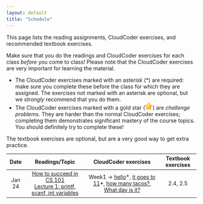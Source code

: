 ```yaml
---
layout: default
title: "Schedule"
---
```


This page lists the reading assignments, CloudCoder exercises, and recommended textbook exercises.

Make sure that you do the readings and CloudCoder exercises for each class *before* you come to class!  Please note that the CloudCoder exercises are very important for learning the material.

* The CloudCoder exercises marked with an asterisk (\*) are required: make sure you complete these before the class for which they are assigned.  The exercises not marked with an asterisk are optional, but we *strongly* recommend that you do them.
* The CloudCoder exercises marked with a gold star (![gold star](img/goldstar-tiny.png)) are *challenge problems*.  They are harder than the normal CloudCoder exercises; completing them demonstrates significant mastery of the course topics.  You should definitely try to complete these!

The textbook exercises are optional, but are a very good way to get extra practice.

Date | Readings/Topic | CloudCoder exercises | Textbook exercises
:----: | :--------: | :--------------------: | :------------------:
Jan 24 | [How to succeed in CS 101](success.html) <br /> [Lecture 1: printf, scanf, int variables](lectures/lecture01.html)| Week1 &rarr; [hello](https://cs.ycp.edu/cloudcoder/#exercise?c=19,p=984)\*, [it goes to 11](https://cs.ycp.edu/cloudcoder/#exercise?c=19,p=985)\*, [how many tacos?](https://cs.ycp.edu/cloudcoder/#exercise?c=19,p=986), [What day is it?](https://cs.ycp.edu/cloudcoder/#exercise?c=19,p=987) | 2.4, 2.5


<!--
Aug 31 | [Lecture 1: printf, scanf, int variables](lectures/lecture01.html)| Week1 &rarr; [hello](https://cs.ycp.edu/cloudcoder/#exercise?c=18,p=984)\*, [it goes to 11](https://cs.ycp.edu/cloudcoder/#exercise?c=18,p=985)\*, [how many tacos?](https://cs.ycp.edu/cloudcoder/#exercise?c=18,p=986), [What day is it?](https://cs.ycp.edu/cloudcoder/#exercise?c=18,p=987) | 2.4, 2.5
Sept 5 | [Lecture 2: More data types, expressions](lectures/lecture02.html)<br>Chapter 3 through *The Modulus Operator* <br /> [Lecture 3: More about variables and expressions](lectures/lecture03.html)<br>Chapter 3, *Integer and Floating-Point Conversions* to end of chapter | Week2 &rarr; [hamster years](https://cs.ycp.edu/cloudcoder/#exercise?c=18,p=988) \*, [F to C](https://cs.ycp.edu/cloudcoder/#exercise?c=18,p=989)\*, [Mmmm, piece of candy!](https://cs.ycp.edu/cloudcoder/#exercise?c=18,p=990)\*, [Cost of lunch](https://cs.ycp.edu/cloudcoder/#exercise?c=18,p=991), [quarters](https://cs.ycp.edu/cloudcoder/#exercise?c=18,p=1064), [radius of circle](https://cs.ycp.edu/cloudcoder/#exercise?c=18,p=992) \*, [divvy up the rice](https://cs.ycp.edu/cloudcoder/#exercise?c=18,p=993)\* | 3.6, 3.9
Sept 7 | [Lecture 4: Conditions and decisions](lectures/lecture04.html)<br>Chapter 5 through *Nested if Statements* <br /> [Lecture 5: If/else if/else statements, random numbers](lectures/lecture05.html)<br>Chapter 5, *The else if Construct* | Week2 &rarr; [Basic Double Coupon](https://cs.ycp.edu/cloudcoder/#exercise?c=18,p=994)\*, [Simple Filter](https://cs.ycp.edu/cloudcoder/#exercise?c=18,p=995)\*, [Restaurant check calculator](https://cs.ycp.edu/cloudcoder/#exercise?c=18,p=997)\*, [Bank Balance](https://cs.ycp.edu/cloudcoder/#exercise?c=18,p=996)\*, [make change](https://cs.ycp.edu/cloudcoder/#exercise?c=18,p=1031) <br /> Week2 &rarr; [Triple Coupon](https://cs.ycp.edu/cloudcoder/#exercise?c=18,p=998)\*, [member discount](https://cs.ycp.edu/cloudcoder/#exercise?c=18,p=999)\*, [Complex Filter](https://cs.ycp.edu/cloudcoder/#exercise?c=18,p=1000)\*, [grading](https://cs.ycp.edu/cloudcoder/#exercise?c=18,p=1041), [Smallest of 3](https://cs.ycp.edu/cloudcoder/#exercise?c=18,p=1054), [happy birthday](https://cs.ycp.edu/cloudcoder/#exercise?c=18,p=1065), [Median of three](https://cs.ycp.edu/cloudcoder/#exercise?c=18,p=1045)![gold star](img/goldstar-tiny.png) | 5.2
Sept 12| <span class="activity">Conditions/decisions design activity</span> | &mdash; | &mdash;
Sept 14| [Lecture 6: For loops, loop recipes](lectures/lecture06.html)<br>Chapter 4, through *The for Statement* | Week3 &rarr; [bananana](https://cs.ycp.edu/cloudcoder/#exercise?c=18,p=1001)\*, [Eeeeeeek](https://cs.ycp.edu/cloudcoder/#exercise?c=18,p=1030)\*, [countdown](https://cs.ycp.edu/cloudcoder/#exercise?c=18,p=1002)\*, [keep doubling](https://cs.ycp.edu/cloudcoder/#exercise?c=18,p=1003)\*, [dice rolls](https://cs.ycp.edu/cloudcoder/#exercise?c=18,p=1032)![gold star](img/goldstar-tiny.png) | 4.2
Sept 19 | <span class="activity">Loops design activity</span> <br /> [Lecture 7: While loops, coding style](lectures/lecture07.html)<br>Chapter 4, *The while Statement* | Week4 &rarr; [Check Input](https://cs.ycp.edu/cloudcoder/#exercise?c=18,p=1004)\*, [squares](https://cs.ycp.edu/cloudcoder/#exercise?c=18,p=1005)\*, [day numbers](https://cs.ycp.edu/cloudcoder/#exercise?c=18,p=1006)\* | 4.11
Sept 21 | [Lecture 8: Nested loops, char data types](lectures/lecture08.html)<br>Chapter 4, *Nested for Loops* | Week4 &rarr; [111222333444](https://cs.ycp.edu/cloudcoder/#exercise?c=18,p=1007)\*, [multiplication table](https://cs.ycp.edu/cloudcoder/#exercise?c=18,p=1046)\*, [which and how many?](https://cs.ycp.edu/cloudcoder/#exercise?c=18,p=1008)![gold star](img/goldstar-tiny.png) | &mdash;
Sept 26 | *Exam 1 Review* | Exam1Review &rarr; [fleems](https://cs.ycp.edu/cloudcoder/#exercise?c=18,p=1042), [buy 3, get 1 free](https://cs.ycp.edu/cloudcoder/#exercise?c=18,p=1047), [plus four](https://cs.ycp.edu/cloudcoder/#exercise?c=18,p=1069), [triangle counting](https://cs.ycp.edu/cloudcoder/#exercise?c=18,p=1070), [First digit](https://cs.ycp.edu/cloudcoder/#exercise?c=18,p=1059), [Perfect Number](https://cs.ycp.edu/cloudcoder/#exercise?c=18,p=1054)![gold star](img/goldstar-tiny.png)
Sept 28 | **Exam 1** | |
Oct 3   | [Lecture 10: Arrays](lectures/lecture10.html)<br>Chapter 6 through *Initializing Arrays* | Week6 &rarr; [Array Scanner](https://cs.ycp.edu/cloudcoder/#exercise?c=18,p=1009)\*, [Pair sums](https://cs.ycp.edu/cloudcoder/#exercise?c=18,p=1010)\*, [Exceeded Amount](https://cs.ycp.edu/cloudcoder/#exercise?c=18,p=1011), [weighted average](https://cs.ycp.edu/cloudcoder/#exercise?c=18,p=1062), [Not like the others](https://cs.ycp.edu/cloudcoder/#exercise?c=18,p=1012)![gold star](img/goldstar-tiny.png) | 6.4, 6.7
Oct 5   | [Lecture 10: Arrays](lectures/lecture10.html) cont. | | 
Oct 10  | [Lecture 11: Multidimensional arrays](lectures/lecture11.html)<br>Chapter 6, *Multidimensional Arrays* | Week7 &rarr; [tic-tac-toe check](https://cs.ycp.edu/cloudcoder/#exercise?c=18,p=1040)\*, [Magic Squares](https://cs.ycp.edu/cloudcoder/#exercise?c=18,p=1052) | &mdash;
Oct 12 | [Lecture 12: Functions, top-down design](lectures/lecture12.html)<br>Chapter 7 through *Automatic Variables* | Week7 &rarr;  [PrintSum](https://cs.ycp.edu/cloudcoder/#exercise?c=18,p=1013)\*, [Deep Thought](https://cs.ycp.edu/cloudcoder/#exercise?c=18,p=1014)\*, [Find Primes](https://cs.ycp.edu/cloudcoder/#exercise?c=18,p=1015)![gold star](img/goldstar-tiny.png) | &mdash;
Oct 17 | [Lecture 13: Functions that return a value](lectures/lecture13.html)<br>Chapter 7 through *Checking Function Arguments* | Week8 &rarr; [SumBetween](https://cs.ycp.edu/cloudcoder/#exercise?c=18,p=1019)\*, [MaxOfThree](https://cs.ycp.edu/cloudcoder/#exercise?c=18,p=1020)\*, [feetToMeters](https://cs.ycp.edu/cloudcoder/#exercise?c=18,p=1037)\*, [inRange](https://cs.ycp.edu/cloudcoder/#exercise?c=18,p=1038)\*, [ContainersNeeded](https://cs.ycp.edu/cloudcoder/#exercise?c=18,p=1050), [WeeklyPay](https://cs.ycp.edu/cloudcoder/#exercise?c=18,p=1051), [diamond](https://cs.ycp.edu/cloudcoder/#exercise?c=18,p=1039)![gold star](img/goldstar-tiny.png), [check\_if\_armstrong](https://cs.ycp.edu/cloudcoder/#exercise?c=18,p=1059)![gold star](img/goldstar-tiny.png) | 7.7
Oct 19 | [Lecture 13: Functions that return a value](lectures/lecture13.html) cont. | | 
Oct 24 | *Exam 2 Review* | | 
Oct 26 | **Exam 2** |
Oct 31 | [Lecture 14: Arrays and functions](lectures/lecture14.html)<br>Chapter 7 through *Multidimensional Variable-Length Arrays and Functions* | Week10 &rarr; [ArraySum](https://cs.ycp.edu/cloudcoder/#exercise?c=18,p=1016)\*, [IsAscending](https://cs.ycp.edu/cloudcoder/#exercise?c=18,p=1018)\*, [countOdd](https://cs.ycp.edu/cloudcoder/#exercise?c=18,p=1017)\*, [Min Array Entry](https://cs.ycp.edu/cloudcoder/#exercise?c=18,p=1053) | &mdash;
Nov 2  | [Lecture 15: Pointers, reference parameters](lectures/lecture15.html)<br>Chapter 10 through *Using Pointers in Expressions* | Week10 &rarr; [AddEmUp](https://cs.ycp.edu/cloudcoder/#exercise?c=18,p=1021)\* | &mdash;
Nov 7  | [Lecture 16: Struct types](lectures/lecture16.html)<br>Chapter 8, through *Using Structures in Expressions*<br>[Lecture 17: Using structs with functions](lectures/lecture17.html)<br>Chapter 8, through *Initializing Structures* | Week11 &rarr; [find\_midpoint](https://cs.ycp.edu/cloudcoder/#exercise?c=18,p=1066)\* | &mdash;
Nov 9  | [Lecture 18: Pointers to structures](lectures/lecture18.html)<br>Chapter 10, *Working with Pointers and Structures* |  Week11 &rarr; [area of Rectangle](https://cs.ycp.edu/cloudcoder/#exercise?c=18,p=1022)\*, [quadrant](https://cs.ycp.edu/cloudcoder/#exercise?c=18,p=1048)\* | &mdash;
Nov 14 | [Lecture 19: Composition](lectures/lecture19.html)<br>Chapter 8, *Structures Containing Structures* | &mdash; | &mdash;
Nov 16 | [Lecture 19: Composition](lectures/lecture19.html) cont. | &mdash; | &mdash;
Nov 28 | [Lecture 20: Arrays of structures](lectures/lecture20.html)<br>Chapter 8, *Arrays of Structures* | &mdash; | &mdash;
Nov 30 | [Lecture 20: Arrays of structures](lectures/lecture20.html) cont. | &mdash; | &mdash;
Dec 5 | **Exam 3 review** | | 
Dec 7 | **Exam 3**
-->

<!-- vim:set wrap: -->
<!-- vim:set linebreak: -->
<!-- vim:set nolist: -->
